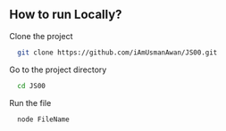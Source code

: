 ## How to run Locally?

Clone the project

```bash
  git clone https://github.com/iAmUsmanAwan/JS00.git
```

Go to the project directory

```bash
  cd JS00
```

Run the file

```bash
  node FileName
```
